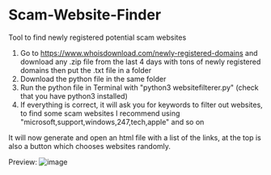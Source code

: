 # Scam-Website-Finder
Tool to find newly registered potential scam websites


1. Go to https://www.whoisdownload.com/newly-registered-domains and download any .zip file from the last 4 days with tons of newly registered domains
then put the .txt file in a folder
2. Download the python file in the same folder
3. Run the python file in Terminal with "python3 websitefilterer.py" (check that you have python3 installed)
4. If everything is correct, it will ask you for keywords to filter out websites, to find some scam websites I recommend using "microsoft,support,windows,247,tech,apple" and so on

It will now generate and open an html file with a list of the links, at the top is also a button which chooses websites randomly.

Preview: ![image](https://user-images.githubusercontent.com/131541159/233792685-f629c161-e25a-4e60-8dc3-ac4eda9d932f.png)

